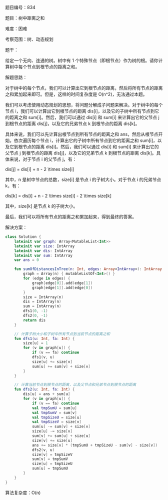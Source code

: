 题目编号：834

题目：树中距离之和

难度：困难

考察范围：树、动态规划

题干：

给定一个无向、连通的树。树中有 1 个特殊节点（即根节点）作为树的根。请你计算树中每个节点到根节点的距离之和。

解题思路：

对于树中的每个节点，我们可以计算出它到根节点的距离，然后将所有节点的距离之和累加起来即可。但是，这样的时间复杂度是 O(n^2)，无法通过本题。

我们可以考虑使用动态规划的思想，将问题分解成子问题来解决。对于树中的每个节点 i，我们可以计算出它到根节点的距离 dis[i]，以及它的子树中所有节点到它的距离之和 sum[i]。然后，我们可以通过 dis[i] 和 sum[i] 来计算出它的父节点 j 到根节点的距离 dis[j]，以及它的兄弟节点 k 到根节点的距离 dis[k]。

具体来说，我们可以先计算出根节点到所有节点的距离之和 ans，然后从根节点开始，依次遍历每个节点 i，计算出它的子树中所有节点到它的距离之和 sum[i]，以及它到根节点的距离 dis[i]。然后，我们可以通过 dis[i] 和 sum[i] 来计算出它的父节点 j 到根节点的距离 dis[j]，以及它的兄弟节点 k 到根节点的距离 dis[k]。具体来说，对于节点 i 的父节点 j，有：

dis[j] = dis[i] + n - 2 \times size[i]

其中，n 是树中节点的总数，size[i] 是节点 i 的子树大小。对于节点 i 的兄弟节点 k，有：

dis[k] = dis[i] + n - 2 \times size[i] - 2 \times size[k]

其中，size[k] 是节点 k 的子树大小。

最后，我们可以将所有节点的距离之和累加起来，得到最终的答案。

解决方案：

```kotlin
class Solution {
    lateinit var graph: Array<MutableList<Int>>
    lateinit var size: IntArray
    lateinit var dis: IntArray
    lateinit var sum: IntArray
    var ans = 0

    fun sumOfDistancesInTree(n: Int, edges: Array<IntArray>): IntArray {
        graph = Array(n) { mutableListOf<Int>() }
        for (edge in edges) {
            graph[edge[0]].add(edge[1])
            graph[edge[1]].add(edge[0])
        }
        size = IntArray(n)
        dis = IntArray(n)
        sum = IntArray(n)
        dfs1(0, -1)
        dfs2(0, -1)
        return dis
    }

    // 计算子树大小和子树中所有节点到当前节点的距离之和
    fun dfs1(u: Int, fa: Int) {
        size[u] = 1
        for (v in graph[u]) {
            if (v == fa) continue
            dfs1(v, u)
            size[u] += size[v]
            sum[u] += sum[v] + size[v]
        }
    }

    // 计算当前节点到根节点的距离，以及父节点和兄弟节点到根节点的距离
    fun dfs2(u: Int, fa: Int) {
        dis[u] = ans + sum[u]
        for (v in graph[u]) {
            if (v == fa) continue
            val tmpSumU = sum[u]
            val tmpSumV = sum[v]
            val tmpSizeU = size[u]
            val tmpSizeV = size[v]
            sum[u] -= sum[v] + size[v]
            size[u] -= size[v]
            sum[v] += sum[u] + size[u]
            size[v] += size[u]
            ans += size[v] * (tmpSumU + tmpSizeU - sum[v] - size[v])
            dfs2(v, u)
            size[v] = tmpSizeV
            sum[v] = tmpSumV
            size[u] = tmpSizeU
            sum[u] = tmpSumU
        }
    }
}
```

算法复杂度：O(n)